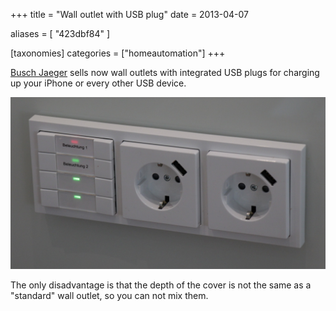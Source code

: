 +++
title = "Wall outlet with USB plug"
date = 2013-04-07

aliases = [
  "423dbf84"
]

[taxonomies]
categories = ["homeautomation"]
+++

[Busch Jaeger](https://www.busch-jaeger.de) sells now wall outlets with integrated USB plugs for charging up your iPhone or every other USB device.

<!-- more -->

![Wall Plug](WallPlug.jpg)

The only disadvantage is that the depth of the cover is not the same as a "standard" wall outlet, so you can not mix them.
